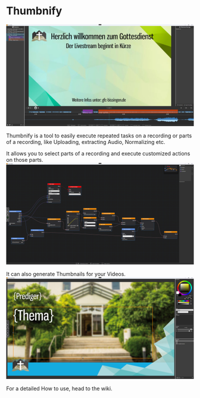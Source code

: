 # Thumbnify
![Main Window](./Images/MainWindow.png)

Thumbnify is a tool to easily execute repeated tasks on a recording or parts of a recording, like Uploading, extracting Audio, Normalizing etc.

It allows you to select parts of a recording and execute customized actions on those parts.
![Graph Editor](./Images/GraphEditor.png)

It can also generate Thumbnails for your Videos.
![Thumbnail Editor](./Images/ThumbnailEditor.png)

For a detailed How to use, head to the wiki.